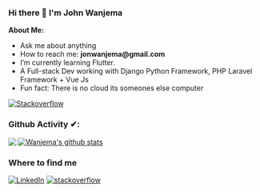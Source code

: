 ### Hi there 👋 I'm John Wanjema

<!-- Talking about you -->
**About Me:**

- Ask me about anything
- How to reach me: __jonwanjema@gmail.com__
- I’m currently learning Flutter.
- A Full-stack Dev working with Django Python Framework, PHP Laravel Framework + Vue Js
- Fun fact: There is no cloud its someones else computer



[![Stackoverflow](https://www.vectorlogo.zone/logos/stackoverflow/stackoverflow-icon.svg)](https://stackoverflow.com/users/11614043/wanje)

### Github Activity ✔:

<a href="https://github.com/johnwanjema">
  <img align="left" src="https://github-readme-stats.vercel.app/api/top-langs/?username=johnwanjema&theme=tokyonight" />
  </a>

<a href="https://github.com/johnwanjema">
 <img align="center" src="https://github-readme-stats.vercel.app/api?username=johnwanjema&show_icons=true&theme=tokyonight&line_height=27" alt="Wanjema's github stats"/>
</a>
<br>

<h3>Where to find me</h3>
<p><a href="https://www.linkedin.com/in/john-wanjema-b95930192/" target="_blank"><img alt="LinkedIn" src="https://img.shields.io/badge/linkedin-%230077B5.svg?&style=for-the-badge&logo=linkedin&logoColor=white" /></a> <a href="https://stackoverflow.com/users/11614043/wanje"
target="_blank"><img alt="stackoverflow" src="https://img.shields.io/badge/stackoverflow-%2312100E.svg?&style=for-the-badge&logo=stackoverflow&logoColor=white" /></a>
</p>
